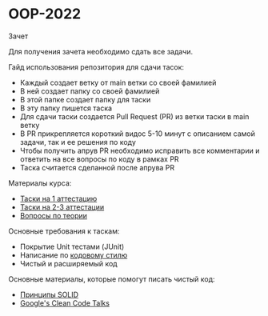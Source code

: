 # OOP-2022
Зачет

Для получения зачета необходимо сдать все задачи.

Гайд использования репозитория для сдачи тасок:
- Каждый создает ветку от main ветки со своей фамилией
- В ней создает папку со своей фамилией
- В этой папке создает папку для таски
- В эту папку пишется таска
- Для сдачи таски создается Pull Request (PR) из ветки таски в main ветку
- В PR прикрепляется короткий видос 5-10 минут с описанием самой задачи, так и ее решения по коду
- Чтобы получить апрув PR необходимо исправить все комментарии и ответить на все вопросы по коду в рамках PR
- Таска считается сделанной после апрува PR

Материалы курса:
- [Таски на 1 аттестацию](https://github.com/radiatus/OOP-2022/blob/main/Materials/%D0%97%D0%B0%D0%B4%D0%B0%D1%87%D0%B8%201%20%D0%B0%D1%82%D1%82.pdf)
- [Таски на 2-3 аттестации](https://github.com/radiatus/OOP-2022/blob/main/Materials/%D0%97%D0%B0%D0%B4%D0%B0%D1%87%D0%B8%202-3%20%D0%B0%D1%82%D1%82.pdf)
- [Вопросы по теории](https://github.com/radiatus/OOP-2022/blob/main/Materials/%D0%9F%D0%B5%D1%80%D0%B5%D1%87%D0%B5%D0%BD%D1%8C%20%D0%B2%D0%BE%D0%BF%D1%80%D0%BE%D1%81%D0%BE%D0%B2.pdf)

Основные требования к таскам:
- Покрытие Unit тестами (JUnit)
- Написание по [кодовому стилю](https://www.cs.cornell.edu/courses/JavaAndDS/JavaStyle.html)
- Чистый и расширяемый код

Основные материалы, которые помогут писать чистый код:
- [Принципы SOLID](https://habr.com/ru/company/productivity_inside/blog/505430/)
- [Google's Clean Code Talks](https://www.youtube.com/watch?v=aAb7hSCtvGw&list=PLx5t1p9LqYUe_3LrWrrJN5agu5Jcd-3bG)
